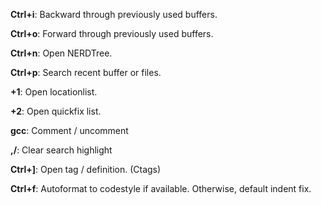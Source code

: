 

**Ctrl+i**: Backward through previously used buffers.

**Ctrl+o**: Forward through previously used buffers.

**Ctrl+n**: Open NERDTree. 

**Ctrl+p**: Search recent buffer or files.

**<Leader>+1**: Open locationlist.

**<Leader>+2**: Open quickfix list.

**gcc**: Comment / uncomment 

**,/**: Clear search highlight 

**Ctrl+]**: Open tag / definition. (Ctags)

**Ctrl+f**: Autoformat to codestyle if available. Otherwise, default indent fix.

